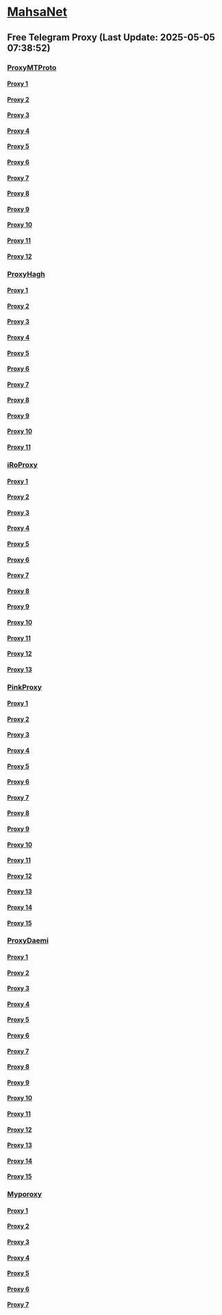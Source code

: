 
# [MahsaNet](https://t.me/mahsa_net)
## Free Telegram Proxy (Last Update: 2025-05-05 07:38:52)
### [ProxyMTProto](https://t.me/ProxyMTProto)
#### [Proxy 1](tg://proxy?server=14.102.10.30&port=888&secret=eeNEgYdJvXrFGRMCIMJdCQ)
#### [Proxy 2](tg://proxy?server=87.229.100.251&port=443&secret=eeRighJJvXrFGRMCIMJdCQ)
#### [Proxy 3](tg://proxy?server=87.229.100.253&port=443&secret=eeRighJJvXrFGRMCIMJdCQ)
#### [Proxy 4](tg://proxy?server=14.102.10.157&port=8443&secret=eeNEgYdJvXrFGRMCIMJdCQ)
#### [Proxy 5](tg://proxy?server=14.102.10.156&port=8443&secret=eeNEgYdJvXrFGRMCIMJdCQ)
#### [Proxy 6](tg://proxy?server=87.229.100.252&port=443&secret=eeRighJJvXrFGRMCIMJdCQ)
#### [Proxy 7](tg://proxy?server=87.229.100.238&port=443&secret=eeRighJJvXrFGRMCIMJdCQ)
#### [Proxy 8](tg://proxy?server=65.21.213.224&port=8443&secret=1320PuNyHw_LQKT_Y7XNJw%3D%3D)
#### [Proxy 9](tg://proxy?server=65.21.213.225&port=443&secret=ee1603010200010001fc030386e24c3add726161682e6972)
#### [Proxy 10](tg://proxy?server=65.21.213.224&port=443&secret=ee1603010200010001fc030386e24c3add726161682e6972)
#### [Proxy 11](tg://proxy?server=87.229.100.251&port=443&secret=eeRighJJvXrFGRMCIMJdCQ)
#### [Proxy 12](tg://proxy?server=87.229.100.236&port=7777&secret=eeRighJJvXrFGRMCIMJdCQ)
### [ProxyHagh](https://t.me/ProxyHagh)
#### [Proxy 1](tg://proxy?server=65.109.153.70&port=8443&secret=1320PuNyHw_LQKT_Y7XNJw%3D%3D)
#### [Proxy 2](tg://proxy?server=65.109.153.70&port=443&secret=ee1603010200010001fc030386e24c3add726161682e6972)
#### [Proxy 3](tg://proxy?server=65.21.213.225&port=443&secret=ee1603010200010001fc030386e24c3add726161682e6972)
#### [Proxy 4](tg://proxy?server=65.21.213.224&port=443&secret=ee1603010200010001fc030386e24c3add726161682e6972)
#### [Proxy 5](tg://proxy?server=65.109.153.69&port=8443&secret=1320PuNyHw_LQKT_Y7XNJw%3D%3D)
#### [Proxy 6](tg://proxy?server=65.109.153.70&port=8443&secret=1320PuNyHw_LQKT_Y7XNJw%3D%3D)
#### [Proxy 7](tg://proxy?server=65.109.153.70&port=443&secret=ee1603010200010001fc030386e24c3add726161682e6972)
#### [Proxy 8](tg://proxy?server=65.21.213.225&port=443&secret=ee1603010200010001fc030386e24c3add726161682e6972)
#### [Proxy 9](tg://proxy?server=65.21.213.224&port=443&secret=ee1603010200010001fc030386e24c3add726161682e6972)
#### [Proxy 10](tg://proxy?server=65.109.153.69&port=8443&secret=1320PuNyHw_LQKT_Y7XNJw%3D%3D)
#### [Proxy 11](tg://proxy?server=65.109.153.69&port=8443&secret=1320PuNyHw_LQKT_Y7XNJw%3D%3D)
### [iRoProxy](https://t.me/iRoProxy)
#### [Proxy 1](tg://proxy?server=176.65.136.61&port=70&secret=3dd9tD7jch8Py0Ck_2O1zSc%3D)
#### [Proxy 2](tg://proxy?server=176.65.136.75&port=70&secret=1320PuNyHw_LQKT_Y7XNJw%3D%3D)
#### [Proxy 3](tg://proxy?server=176.65.136.74&port=70&secret=1320PuNyHw_LQKT_Y7XNJw%3D%3D)
#### [Proxy 4](tg://proxy?server=176.65.136.73&port=70&secret=1320PuNyHw_LQKT_Y7XNJw%3D%3D)
#### [Proxy 5](tg://proxy?server=176.65.136.69&port=70&secret=1320PuNyHw_LQKT_Y7XNJw%3D%3D)
#### [Proxy 6](tg://proxy?server=176.65.136.68&port=70&secret=3dd9tD7jch8Py0Ck_2O1zSc%3D)
#### [Proxy 7](tg://proxy?server=176.65.136.59&port=70&secret=3dd9tD7jch8Py0Ck_2O1zSc%3D)
#### [Proxy 8](tg://proxy?server=176.65.136.67&port=70&secret=3dd9tD7jch8Py0Ck_2O1zSc%3D)
#### [Proxy 9](tg://proxy?server=176.65.136.52&port=70&secret=3dd9tD7jch8Py0Ck_2O1zSc%3D)
#### [Proxy 10](tg://proxy?server=176.65.136.51&port=70&secret=3dd9tD7jch8Py0Ck_2O1zSc%3D)
#### [Proxy 11](tg://proxy?server=176.65.136.57&port=70&secret=3dd9tD7jch8Py0Ck_2O1zSc%3D)
#### [Proxy 12](tg://proxy?server=176.65.136.70&port=70&secret=1320PuNyHw_LQKT_Y7XNJw%3D%3D)
#### [Proxy 13](tg://proxy?server=176.65.136.71&port=70&secret=3dd9tD7jch8Py0Ck_2O1zSc%3D)
### [PinkProxy](https://t.me/PinkProxy)
#### [Proxy 1](tg://proxy?server=77.232.36.143&port=23&secret=eeNEgYdJvXrFGRMCIMJdCQtY2RueWVrdGFuZXQuY29tZmFyYWthdi5jb212YW4ubmFqdmEuY29tAAAAAAAAAAAAAAAAAAAAAAAAAAAAAAAA)
#### [Proxy 2](tg://proxy?server=185.173.38.30&port=23&secret=eeNEgYdJvXrFGRMCIMJdCQtY2RueWVrdGFuZXQuY29tZmFyYWthdi5jb212YW4ubmFqdmEuY29tAAAAAAAAAAAAAAAAAAAAAAAAAAAAAAAA)
#### [Proxy 3](tg://proxy?server=77.232.42.10&port=23&secret=eeNEgYdJvXrFGRMCIMJdCQtY2RueWVrdGFuZXQuY29tZmFyYWthdi5jb212YW4ubmFqdmEuY29tAAAAAAAAAAAAAAAAAAAAAAAAAAAAAAAA)
#### [Proxy 4](tg://proxy?server=185.173.38.187&port=23&secret=eeNEgYdJvXrFGRMCIMJdCQ)
#### [Proxy 5](tg://proxy?server=185.244.180.90&port=23&secret=eeNEgYdJvXrFGRMCIMJdCQ)
#### [Proxy 6](tg://proxy?server=77.232.38.56&port=23&secret=eeNEgYdJvXrFGRMCIMJdCQ)
#### [Proxy 7](tg://proxy?server=176.65.135.64&port=23&secret=eeNEgYdJvXrFGRMCIMJdCQtY2RueWVrdGFuZXQuY29tZmFyYWthdi5jb212YW4ubmFqdmEuY29tAAAAAAAAAAAAAAAAAAAAAAAAAAAAAAAA)
#### [Proxy 8](tg://proxy?server=77.232.41.138&port=23&secret=eeNEgYdJvXrFGRMCIMJdCQtY2RueWVrdGFuZXQuY29tZmFyYWthdi5jb212YW4ubmFqdmEuY29tAAAAAAAAAAAAAAAAAAAAAAAAAAAAAAAA)
#### [Proxy 9](tg://proxy?server=185.173.38.90&port=23&secret=eeNEgYdJvXrFGRMCIMJdCQtY2RueWVrdGFuZXQuY29tZmFyYWthdi5jb212YW4ubmFqdmEuY29tAAAAAAAAAAAAAAAAAAAAAAAAAAAAAAAA)
#### [Proxy 10](tg://proxy?server=77.232.43.253&port=23&secret=eeNEgYdJvXrFGRMCIMJdCQ)
#### [Proxy 11](tg://proxy?server=185.244.183.88&port=23&secret=eeNEgYdJvXrFGRMCIMJdCQ)
#### [Proxy 12](tg://proxy?server=144.76.118.219&port=23&secret=eeNEgYdJvXrFGRMCIMJdCQ)
#### [Proxy 13](tg://proxy?server=176.65.135.41&port=23&secret=eeNEgYdJvXrFGRMCIMJdCQtY2RueWVrdGFuZXQuY29tZmFyYWthdi5jb212YW4ubmFqdmEuY29tAAAAAAAAAAAAAAAAAAAAAAAAAAAAAAAA)
#### [Proxy 14](tg://proxy?server=176.65.135.42&port=23&secret=eeNEgYdJvXrFGRMCIMJdCQtY2RueWVrdGFuZXQuY29tZmFyYWthdi5jb212YW4ubmFqdmEuY29tAAAAAAAAAAAAAAAAAAAAAAAAAAAAAAAA)
#### [Proxy 15](tg://proxy?server=176.65.135.43&port=23&secret=eeNEgYdJvXrFGRMCIMJdCQtY2RueWVrdGFuZXQuY29tZmFyYWthdi5jb212YW4ubmFqdmEuY29tAAAAAAAAAAAAAAAAAAAAAAAAAAAAAAAA)
### [ProxyDaemi](https://t.me/ProxyDaemi)
#### [Proxy 1](tg://proxy?server=95.169.173.8&port=8443&secret=1320PuNyHw_LQKT_Y7XNJw%3D%3D)
#### [Proxy 2](tg://proxy?server=91.245.220.12&port=8443&secret=1320PuNyHw_LQKT_Y7XNJw%3D%3D)
#### [Proxy 3](tg://proxy?server=185.222.28.16&port=8443&secret=1320PuNyHw_LQKT_Y7XNJw%3D%3D)
#### [Proxy 4](tg://proxy?server=95.169.173.8&port=8443&secret=1320PuNyHw_LQKT_Y7XNJw%3D%3D)
#### [Proxy 5](tg://proxy?server=91.245.220.11&port=8443&secret=1320PuNyHw_LQKT_Y7XNJw%3D%3D)
#### [Proxy 6](tg://proxy?server=185.222.28.15&port=8443&secret=1320PuNyHw_LQKT_Y7XNJw%3D%3D)
#### [Proxy 7](tg://proxy?server=185.222.28.177&port=23&secret=%31%33%32%30%50%75%4E%79%48%77%5F%4C%51%4B%54%5F%59%37%58%4E%4A%77%3D%3D)
#### [Proxy 8](tg://proxy?server=185.222.28.167&port=23&secret=1320PuNyHw_LQKT_Y7XNJw==)
#### [Proxy 9](tg://proxy?server=185.222.28.163&port=23&secret=%31%33%32%30%50%75%4E%79%48%77%5F%4C%51%4B%54%5F%59%37%58%4E%4A%77%3D%3D)
#### [Proxy 10](tg://proxy?server=95.169.173.8&port=8443&secret=1320PuNyHw_LQKT_Y7XNJw%3D%3D)
#### [Proxy 11](tg://proxy?server=91.245.220.11&port=8443&secret=1320PuNyHw_LQKT_Y7XNJw%3D%3D)
#### [Proxy 12](tg://proxy?server=185.222.28.15&port=8443&secret=1320PuNyHw_LQKT_Y7XNJw%3D%3D)
#### [Proxy 13](tg://proxy?server=185.222.28.177&port=23&secret=%31%33%32%30%50%75%4E%79%48%77%5F%4C%51%4B%54%5F%59%37%58%4E%4A%77%3D%3D)
#### [Proxy 14](tg://proxy?server=185.222.28.167&port=23&secret=1320PuNyHw_LQKT_Y7XNJw==)
#### [Proxy 15](tg://proxy?server=185.222.28.163&port=23&secret=%31%33%32%30%50%75%4E%79%48%77%5F%4C%51%4B%54%5F%59%37%58%4E%4A%77%3D%3D)
### [Myporoxy](https://t.me/Myporoxy)
#### [Proxy 1](tg://proxy?server=Jocker-moker.garden-workeston.borsandowww.tic.ir.eldorado-feng.info.&port=443&secret=7HQighJPBNMYVRNB6tdkVw==)
#### [Proxy 2](tg://proxy?server=Focos-mokos.berlino-landcvixo.yokohama-1borino.eromatic.info.&port=443&secret=iORid5lJ237IiBMGYMQMdw==)
#### [Proxy 3](tg://proxy?server=cloudflare.com.nokia.com.co.uk.do_yo.want_to.clash_with.this.www.microsoft.com.there_is_no.place_like.localhost.www.bing.com.count_with_me.cyou.net.digikala.com.www.enamad.ir.www.google.com.again_to_fight.everyone.i_am.the_internet.bolombergon-88.info&port=4550&secret=DDBighLLvXrFGRMCBVJdFQRueWVrdGFuZXQuY29tZmFyYTrhdi5jb212YZ6ubmFqXeEuY29tAAAAAAAAAAAAAAAAAAAAAAAAAAAAAAAAAAAAAAAAAAAAAAAAAAAAAAAAAAAAAAAAAAAAAAAAAAAAAAAAAAAAAAAAAAAAAAAAAAAAAAA)
#### [Proxy 4](tg://proxy?server=Focos-mokos.berlino-landcvixo.yokohama-1borino.eromatic.info.&port=443&secret=iORid5lJ237IiBMGYMQMdw==)
#### [Proxy 5](tg://proxy?server=192.168.1.1.apt-kernel.org.copan-moban.info.&port=2040&secret=DDBighLLvXrFGRMCBVJdFQRueWVrdGFuZXQuY29tZmFyYTrhdi5jb212YZ6ubmFqXeEuY29tAAAAAAAAAAAAAAAAAAAAAAAAAAAAAAAAAAAAAAAAAAAAAAAAAAAAAAAAAAAAAAAAAAAAAAAAAAAAAAAAAAAAAAAAAAAAAAAAAAAAAAA)
#### [Proxy 6](tg://proxy?server=Focos-mokos.berlino-landcvixo.yokohama-1borino.eromatic.info.&port=443&secret=iORid5lJ237IiBMGYMQMdw==)
#### [Proxy 7](tg://proxy?server=cloudflare.com.nokia.com.co.uk.do_yo.want_to.clash_with.this.www.microsoft.com.there_is_no.place_like.localhost.www.bing.com.count_with_me.cyou.net.digikala.com.www.enamad.ir.www.google.com.again_to_fight.everyone.i_am.the_internet.bolombergon-88.info&port=4550&secret=DDBighLLvXrFGRMCBVJdFQRueWVrdGFuZXQuY29tZmFyYTrhdi5jb212YZ6ubmFqXeEuY29tAAAAAAAAAAAAAAAAAAAAAAAAAAAAAAAAAAAAAAAAAAAAAAAAAAAAAAAAAAAAAAAAAAAAAAAAAAAAAAAAAAAAAAAAAAAAAAAAAAAAAAA)

    